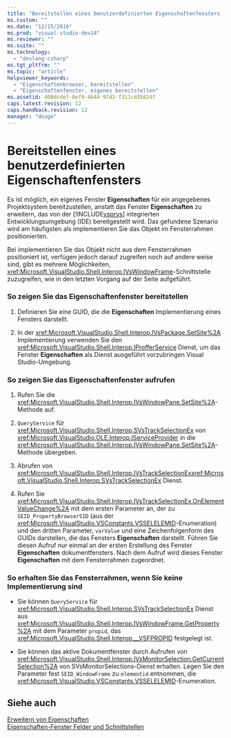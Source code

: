 ```yaml
---
title: "Bereitstellen eines benutzerdefinierten Eigenschaftenfensters | Microsoft Docs"
ms.custom: ""
ms.date: "12/15/2016"
ms.prod: "visual-studio-dev14"
ms.reviewer: ""
ms.suite: ""
ms.technology: 
  - "devlang-csharp"
ms.tgt_pltfrm: ""
ms.topic: "article"
helpviewer_keywords: 
  - "Eigenschaftenbrowser, bereitstellen"
  - "Eigenschaftenfenster, eigenes bereitstellen"
ms.assetid: 408dcdef-8ef9-4644-97d2-f311cd35824f
caps.latest.revision: 12
caps.handback.revision: 12
manager: "douge"
---
```

# Bereitstellen eines benutzerdefinierten Eigenschaftenfensters
Es ist möglich, ein eigenes Fenster **Eigenschaften** für ein angegebenes Projektsystem bereitzustellen, anstatt das Fenster **Eigenschaften** zu erweitern, das von der [!INCLUDE[vsprvs](../code-quality/includes/vsprvs_md.md)] integrierten Entwicklungsumgebung \(IDE\) bereitgestellt wird.  Das gefundene Szenario wird am häufigsten als implementieren Sie das Objekt im Fensterrahmen positionierten.  
  
 Bei implementieren Sie das Objekt nicht aus dem Fensterrahmen positioniert ist, verfügen jedoch darauf zugreifen noch auf andere weise sind, gibt es mehrere Möglichkeiten, <xref:Microsoft.VisualStudio.Shell.Interop.IVsWindowFrame>\-Schnittstelle zuzugreifen, wie in den letzten Vorgang auf der Seite aufgeführt.  
  
### So zeigen Sie das Eigenschaftenfenster bereitstellen  
  
1.  Definieren Sie eine GUID, die die **Eigenschaften** Implementierung eines Fensters darstellt.  
  
2.  In der <xref:Microsoft.VisualStudio.Shell.Interop.IVsPackage.SetSite%2A> Implementierung verwenden Sie den <xref:Microsoft.VisualStudio.Shell.Interop.IProfferService> Dienst, um das Fenster **Eigenschaften** als Dienst ausgeführt vorzubringen Visual Studio\-Umgebung.  
  
### So zeigen Sie das Eigenschaftenfenster aufrufen  
  
1.  Rufen Sie die <xref:Microsoft.VisualStudio.Shell.Interop.IVsWindowPane.SetSite%2A>\-Methode auf.  
  
2.  `QueryService` für <xref:Microsoft.VisualStudio.Shell.Interop.SVsTrackSelectionEx> von <xref:Microsoft.VisualStudio.OLE.Interop.IServiceProvider> in die <xref:Microsoft.VisualStudio.Shell.Interop.IVsWindowPane.SetSite%2A>\-Methode übergeben.  
  
3.  Abrufen von <xref:Microsoft.VisualStudio.Shell.Interop.IVsTrackSelectionEx><xref:Microsoft.VisualStudio.Shell.Interop.SVsTrackSelectionEx> Dienst.  
  
4.  Rufen Sie <xref:Microsoft.VisualStudio.Shell.Interop.IVsTrackSelectionEx.OnElementValueChange%2A> mit dem ersten Parameter an, der zu `SEID_PropertyBrowserSID` \(aus der <xref:Microsoft.VisualStudio.VSConstants.VSSELELEMID>\-Enumeration\) und den dritten Parameter, `varValue` und eine Zeichenfolgenform des GUIDs darstellen, die das Fensters **Eigenschaften** darstellt.  Führen Sie diesen Aufruf nur einmal an der ersten Erstellung des Fenster **Eigenschaften** dokumentfensters.  Nach dem Aufruf wird dieses Fenster **Eigenschaften** mit dem Fensterrahmen zugeordnet.  
  
### So erhalten Sie das Fensterrahmen, wenn Sie keine Implementierung sind  
  
-   Sie können `QueryService` für <xref:Microsoft.VisualStudio.Shell.Interop.SVsTrackSelectionEx> Dienst aus <xref:Microsoft.VisualStudio.Shell.Interop.IVsWindowFrame.GetProperty%2A> mit dem Parameter `propid`, das <xref:Microsoft.VisualStudio.Shell.Interop.__VSFPROPID> festgelegt ist.  
  
-   Sie können das aktive Dokumentfenster durch Aufrufen von <xref:Microsoft.VisualStudio.Shell.Interop.IVsMonitorSelection.GetCurrentSelection%2A> von SVsMonitorSelections\-Dienst erhalten.  Legen Sie den Parameter fest `SEID_WindowFrame` zu `elementid` entnommen, die <xref:Microsoft.VisualStudio.VSConstants.VSSELELEMID>\-Enumeration.  
  
## Siehe auch  
 [Erweitern von Eigenschaften](../extensibility/internals/extending-properties.md)   
 [Eigenschaften\-Fenster Felder und Schnittstellen](../extensibility/internals/properties-window-fields-and-interfaces.md)